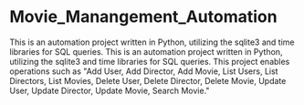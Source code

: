 # Movie_Manangement_Automation
This is an automation project written in Python, utilizing the sqlite3 and time libraries for SQL queries.
This is an automation project written in Python, utilizing the sqlite3 and time libraries for SQL queries. This project enables operations such as "Add User, Add Director, Add Movie, List Users, List Directors, List Movies, Delete User, Delete Director, Delete Movie, Update User, Update Director, Update Movie, Search Movie."
